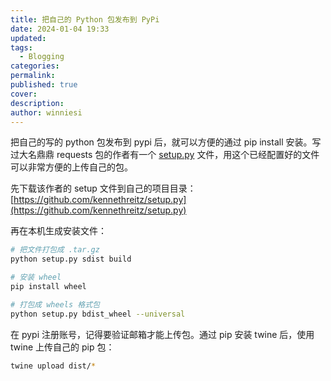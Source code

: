 ```yaml
---
title: 把自己的 Python 包发布到 PyPi
date: 2024-01-04 19:33
updated: 
tags:
  - Blogging
categories: 
permalink: 
published: true
cover: 
description: 
author: winniesi
---
```


把自己的写的 python 包发布到 pypi 后，就可以方便的通过 pip install 安装。写过大名鼎鼎 requests 包的作者有一个 [setup.py](http://setup.py/) 文件，用这个已经配置好的文件可以非常方便的上传自己的包。

先下载该作者的 setup 文件到自己的项目目录：[https://github.com/kennethreitz/setup.py](https://github.com/kennethreitz/setup.py)

再在本机生成安装文件：

```bash
# 把文件打包成 .tar.gz
python setup.py sdist build

# 安装 wheel
pip install wheel

# 打包成 wheels 格式包
python setup.py bdist_wheel --universal
```

在 pypi 注册账号，记得要验证邮箱才能上传包。通过 pip 安装 twine 后，使用 twine 上传自己的 pip 包：

```bash
twine upload dist/*
```